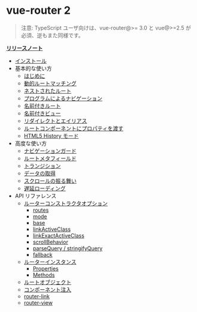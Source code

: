 # vue-router 2

> 注意: TypeScript ユーザ向けは、vue-router@>= 3.0 と vue@>=2.5 が必須、逆もまた同様です。

**[リリースノート](https://github.com/vuejs/vue-router/releases)**

- [インストール](installation.md)
- 基本的な使い方
  - [はじめに](essentials/getting-started.md)
  - [動的ルートマッチング](essentials/dynamic-matching.md)
  - [ネストされたルート](essentials/nested-routes.md)
  - [プログラムによるナビゲーション](essentials/navigation.md)
  - [名前付きルート](essentials/named-routes.md)
  - [名前付きビュー](essentials/named-views.md)
  - [リダイレクトとエイリアス](essentials/redirect-and-alias.md)
  - [ルートコンポーネントにプロパティを渡す](essentials/passing-props.md)
  - [HTML5 History モード](essentials/history-mode.md)
- 高度な使い方
  - [ナビゲーションガード](advanced/navigation-guards.md)
  - [ルートメタフィールド](advanced/meta.md)
  - [トランジション](advanced/transitions.md)
  - [データの取得](advanced/data-fetching.md)
  - [スクロールの振る舞い](advanced/scroll-behavior.md)
  - [遅延ローディング](advanced/lazy-loading.md)
- API リファレンス
  - [ルーターコンストラクタオプション](api/options.md)
    - [routes](api/options.md#routes)
    - [mode](api/options.md#mode)
    - [base](api/options.md#base)
    - [linkActiveClass](api/options.md#linkactiveclass)
    - [linkExactActiveClass](api/options.md#linkexactactiveclass)
    - [scrollBehavior](api/options.md#scrollbehavior)
    - [parseQuery / stringifyQuery](api/options.md#parsequery--stringifyquery)
    - [fallback](api/options.md#fallback)
  - [ルーターインスタンス](api/router-instance.md)
    - [Properties](api/router-instance.md#properties)
    - [Methods](api/router-instance.md#methods)
  - [ルートオブジェクト](api/route-object.md)
  - [コンポーネント注入](api/component-injections.md)
  - [router-link](api/router-link.md)
  - [router-view](api/router-view.md)
